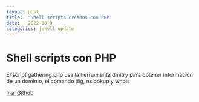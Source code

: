 ```yaml
---
layout: post
title:  "Shell scripts creados con PHP"
date:   2022-10-9
categories: jekyll update
---
```



# Shell scripts con PHP

El script gathering.php  usa la herramienta dmitry para obtener información de un dominio, el comando dig, nslookup y whois

<a href="https://github.com/TripleYei/shell_scripts_php"> Ir al Github</a>
